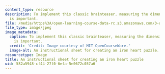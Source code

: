 ```yaml
---
content_type: resource
description: To implement this classic brainteaser, measuring the dimensions accurately
  is important.
file: /media/https%3A/open-learning-course-data-rc.s3.amazonaws.com/3-a04-modern-blacksmithing-and-physical-metallurgy-fall-2008/582a5948cf4427f06efa5e0672c057a6_115.jpg
file_type: image/jpeg
image_metadata:
  caption: To implement this classic brainteaser, measuring the dimensions accurately
    is important.
  credit: 'Credit: Image courtesy of MIT OpenCourseWare.'
  image-alt: An instructional sheet for creating an iron heart puzzle.
resourcetype: Image
title: An instructional sheet for creating an iron heart puzzle
uid: 582a5948-cf44-27f0-6efa-5e0672c057a6
---
```

